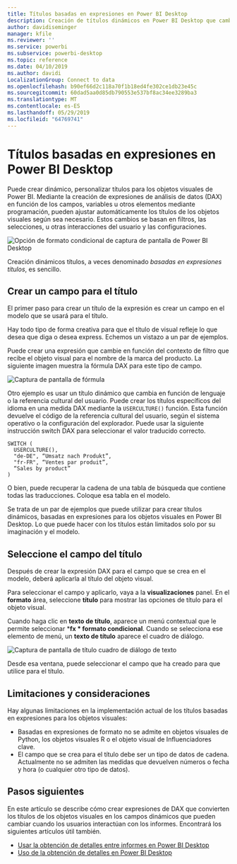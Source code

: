 ```yaml
---
title: Títulos basadas en expresiones en Power BI Desktop
description: Creación de títulos dinámicos en Power BI Desktop que cambian en función de expresiones mediante programación, utilizando el formato condicional mediante programación
author: davidiseminger
manager: kfile
ms.reviewer: ''
ms.service: powerbi
ms.subservice: powerbi-desktop
ms.topic: reference
ms.date: 04/10/2019
ms.author: davidi
LocalizationGroup: Connect to data
ms.openlocfilehash: b90ef66d2c118a70f1b18ed4fe302ce1db23e45c
ms.sourcegitcommit: 60dad5aa0d85db790553e537bf8ac34ee3289ba3
ms.translationtype: MT
ms.contentlocale: es-ES
ms.lasthandoff: 05/29/2019
ms.locfileid: "64769741"
---
```

# <a name="expression-based-titles-in-power-bi-desktop"></a>Títulos basadas en expresiones en Power BI Desktop

Puede crear dinámico, personalizar títulos para los objetos visuales de Power BI. Mediante la creación de expresiones de análisis de datos (DAX) en función de los campos, variables u otros elementos mediante programación, pueden ajustar automáticamente los títulos de los objetos visuales según sea necesario. Estos cambios se basan en filtros, las selecciones, u otras interacciones del usuario y las configuraciones.

![Opción de formato condicional de captura de pantalla de Power BI Desktop](media/desktop-conditional-formatting-visual-titles/expression-based-title-01.png)

Creación dinámicos títulos, a veces denominado *basadas en expresiones títulos*, es sencillo. 

## <a name="create-a-field-for-your-title"></a>Crear un campo para el título

El primer paso para crear un título de la expresión es crear un campo en el modelo que se usará para el título. 

Hay todo tipo de forma creativa para que el título de visual refleje lo que desea que diga o desea express. Echemos un vistazo a un par de ejemplos.

Puede crear una expresión que cambie en función del contexto de filtro que recibe el objeto visual para el nombre de la marca del producto. La siguiente imagen muestra la fórmula DAX para este tipo de campo.

![Captura de pantalla de fórmula](media/desktop-conditional-formatting-visual-titles/expression-based-title-02.png)

Otro ejemplo es usar un título dinámico que cambia en función de lenguaje o la referencia cultural del usuario. Puede crear los títulos específicos del idioma en una medida DAX mediante la `USERCULTURE()` función. Esta función devuelve el código de la referencia cultural del usuario, según el sistema operativo o la configuración del explorador. Puede usar la siguiente instrucción switch DAX para seleccionar el valor traducido correcto. 

```
SWITCH (
  USERCULTURE(),
  "de-DE", “Umsatz nach Produkt”,
  "fr-FR", “Ventes par produit”,
  “Sales by product”
)
```

O bien, puede recuperar la cadena de una tabla de búsqueda que contiene todas las traducciones. Coloque esa tabla en el modelo. 

Se trata de un par de ejemplos que puede utilizar para crear títulos dinámicos, basadas en expresiones para los objetos visuales en Power BI Desktop. Lo que puede hacer con los títulos están limitados solo por su imaginación y el modelo.


## <a name="select-your-field-for-your-title"></a>Seleccione el campo del título

Después de crear la expresión DAX para el campo que se crea en el modelo, deberá aplicarla al título del objeto visual.

Para seleccionar el campo y aplicarlo, vaya a la **visualizaciones** panel. En el **formato** área, seleccione **título** para mostrar las opciones de título para el objeto visual. 

Cuando haga clic en **texto de título**, aparece un menú contextual que le permite seleccionar ***fx * formato condicional**. Cuando se selecciona ese elemento de menú, un **texto de título** aparece el cuadro de diálogo. 

![Captura de pantalla de título cuadro de diálogo de texto](media/desktop-conditional-formatting-visual-titles/expression-based-title-02b.png)

Desde esa ventana, puede seleccionar el campo que ha creado para que utilice para el título.

## <a name="limitations-and-considerations"></a>Limitaciones y consideraciones

Hay algunas limitaciones en la implementación actual de los títulos basadas en expresiones para los objetos visuales:

* Basadas en expresiones de formato no se admite en objetos visuales de Python, los objetos visuales R o el objeto visual de Influenciadores clave.
* El campo que se crea para el título debe ser un tipo de datos de cadena. Actualmente no se admiten las medidas que devuelven números o fecha y hora (o cualquier otro tipo de datos).

## <a name="next-steps"></a>Pasos siguientes

En este artículo se describe cómo crear expresiones de DAX que convierten los títulos de los objetos visuales en los campos dinámicos que pueden cambiar cuando los usuarios interactúan con los informes. Encontrará los siguientes artículos útil también.

* [Usar la obtención de detalles entre informes en Power BI Desktop](desktop-cross-report-drill-through.md)
* [Uso de la obtención de detalles en Power BI Desktop](desktop-drillthrough.md)